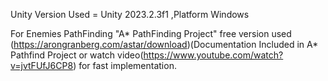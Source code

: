 Unity Version Used = Unity 2023.2.3f1 ,Platform Windows

For Enemies PathFinding "A* PathFinding Project" free version used (https://arongranberg.com/astar/download)(Documentation Included in A* Pathfind Project or watch video(https://www.youtube.com/watch?v=jvtFUfJ6CP8) for fast implementation.
